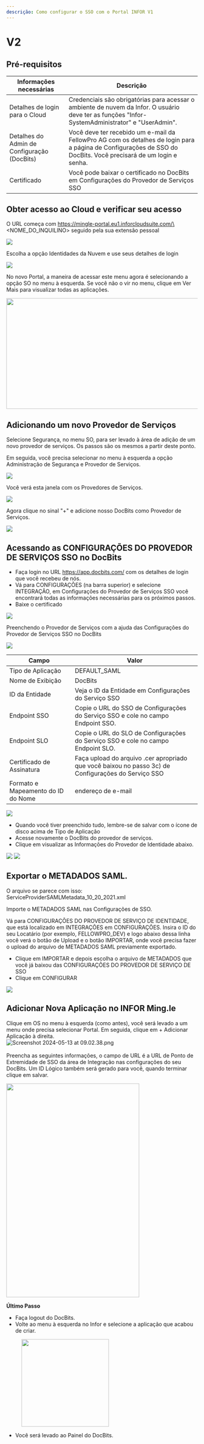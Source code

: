 ```yaml
---
descrição: Como configurar o SSO com o Portal INFOR V1
---
```


# V2

## Pré-requisitos

| Informações necessárias         | Descrição                                                                                                                                       |
| ------------------------------ | ------------------------------------------------------------------------------------------------------------------------------------------------- |
| Detalhes de login para o Cloud | Credenciais são obrigatórias para acessar o ambiente de nuvem da Infor. O usuário deve ter as funções "Infor-SystemAdministrator" e "UserAdmin".  |
| Detalhes do Admin de Configuração (DocBits) | Você deve ter recebido um e-mail da FellowPro AG com os detalhes de login para a página de Configurações de SSO do DocBits. Você precisará de um login e senha. |
| Certificado                    | Você pode baixar o certificado no DocBits em Configurações do Provedor de Serviços SSO                                                                   |

## Obter acesso ao Cloud e verificar seu acesso

O URL começa com https://mingle-portal.eu1.inforcloudsuite.com/\<NOME\_DO\_INQUILINO> seguido pela sua extensão pessoal

![](https://lh7-us.googleusercontent.com/bLBEM2KCtSiztzy3htdtA8hpnR9J616ecGXPVYZIn-r\_m1tHkLeC8SJZJobl8Hu-Xju4WR7BanVq6NClf9hvbp5qXpjLVHaO9thfmE6-2ITJrlIZzv6OyG93KVhmOsdt6xiEoNrfJO8PwUFRDBblMT4)

Escolha a opção Identidades da Nuvem e use seus detalhes de login

![](https://lh7-us.googleusercontent.com/aF9VyjY-cuTx5NZ9GdnyOQjZmegW9Hp5r7-8AY8SJb1Lj-\_saFTwju49KKqltxXt3ZevQ1Yr47MRQA0UdXkXeb2TnactKpxC5YV3eqkyZiYJVx-cVkolYfwuJElPEgiYMrRQSeSb5fALoUQehxQUh\_0)

No novo Portal, a maneira de acessar este menu agora é selecionando a opção SO no menu à esquerda. Se você não o vir no menu, clique em Ver Mais para visualizar todas as aplicações.

<div align="left">

<img src="https://mail.google.com/mail/u/0?ui=2&#x26;ik=959baee257&#x26;attid=0.3&#x26;permmsgid=msg-a:r-2785139340598981705&#x26;th=18f7105edbf4a2f1&#x26;view=fimg&#x26;fur=ip&#x26;sz=s0-l75-ft&#x26;attbid=ANGjdJ-Hh3tAkZpoYV22hNEUh8aC-Sap7N00hjqK-p2g8tmAp1eV8cTI0CB_Z1cKpei_7YLLMkQDndLWzWv9FoiZ-SD8t7Pt_BxOEHL1JbwL_eS9o4rYiGF1PuFOOUE&#x26;disp=emb&#x26;realattid=ii_lw4o5mi22" alt="" height="291" width="562">

</div>

## Adicionando um novo Provedor de Serviços

Selecione Segurança, no menu SO, para ser levado à área de adição de um novo provedor de serviços. Os passos são os mesmos a partir deste ponto.

Em seguida, você precisa selecionar no menu à esquerda a opção Administração de Segurança e Provedor de Serviços.

![](https://lh7-us.googleusercontent.com/F2dwiMbEqSF8XkZz5JvuOOOjs6MoxIqUAyj3gU6QasaGEUPuPiR\_ANQuJ6wrZjnl1LWNRh2aBBvLvXNp85yfpTjnJP6cLbNoEfcjTbbDyrGfEciYu39jXwcBral6Q70IKkIvzANbJN1WjIonpDzPZQ0)

Você verá esta janela com os Provedores de Serviços.

![](https://lh7-us.googleusercontent.com/BBANp\_qDLF8qBKXErAc65893Ya954hqNzg2U8xK-oZCXiSqr\_pboGzuLLW7cCeDjjpCzJn1Zkzc5B4IAI-NOCA\_E5EVW47AWixVGRDUkJ4NGuqAAXYM2UDmIWgi2DggfPkE2CaX0Da7CPGBNrDbe9Yo)

Agora clique no sinal "+" e adicione nosso DocBits como Provedor de Serviços.&#x20;

![](https://lh7-us.googleusercontent.com/Ksq7zDLEy0AZ3CfobBG8ua2QXsec10nJ3UAed-LXsziZs4VVzxdydmWzP4lBgIOkfQmiCSQo4Q-773wRbsGLyvk2UG4Mj34HeyiSyRAAET7Ojr8mJFZENfAszSViM-QPpcC3AIEFOQuKWYfN0-jOsHY)

## Acessando as CONFIGURAÇÕES DO PROVEDOR DE SERVIÇOS SSO no DocBits

* Faça login no URL https://app.docbits.com/ com os detalhes de login que você recebeu de nós.
* Vá para CONFIGURAÇÕES (na barra superior) e selecione INTEGRAÇÃO, em Configurações do Provedor de Serviços SSO você encontrará todas as informações necessárias para os próximos passos.
* Baixe o certificado

![](https://lh7-us.googleusercontent.com/R9VSArrCuGWySeSTYBCLHXybVdvbx37TiviLKFvgNZVfaGXITpxoNkIY4JUMuaROZ1f9BYmqfhhq5YYdRbIz5aJaLGAt7oOxZ5m47MAzgUacP-STjdEHzcy1zjgq22YUh4UrqiTrzC969upxt1qDFxs)

Preenchendo o Provedor de Serviços com a ajuda das Configurações do Provedor de Serviços SSO no DocBits&#x20;

![](https://lh7-us.googleusercontent.com/ATCza1efYWKWr7MfDZfa3WbK1r88L9U91fKs319lTh\_QZxyJEp5WLjjCuOqwqnA6Li-h3\_KmRzaxVujbhqTn4Xq6eHAaeAt3K5Whg4KuLPlgTHAuCU02YXaOqhPNBAWSERRwCCmuXQDknoTPosNlDgA)

| Campo                      | Valor                                                                                      |
| -------------------------- | ------------------------------------------------------------------------------------------ |
| Tipo de Aplicação           | DEFAULT\_SAML                                                                              |
| Nome de Exibição               | DocBits                                                                                    |
| ID da Entidade                  | Veja o ID da Entidade em Configurações do Serviço SSO                                                   |
| Endpoint SSO               | Copie o URL do SSO de Configurações do Serviço SSO e cole no campo Endpoint SSO.         |
| Endpoint SLO               | Copie o URL do SLO de Configurações do Serviço SSO e cole no campo Endpoint SLO.         |
| Certificado de Assinatura        | Faça upload do arquivo .cer apropriado que você baixou no passo 3c) de Configurações do Serviço SSO |
| Formato e Mapeamento do ID do Nome | endereço de e-mail                                                                              |

![](https://lh7-us.googleusercontent.com/YfEUu3X34cjKrPKTLybMvRn-6rKS5aSWGoJLria08yYFZYyidnnVQKRJgzVgudPVPk8k9xWwUpzQyGi2peHFxY8UsQvXV-2twH9G-8IiFSRfoCk5eQUnoplNrttNYNYKUDjs7ckFw0BVYpzGz26Htxs)

* Quando você tiver preenchido tudo, lembre-se de salvar com o ícone de disco acima de Tipo de Aplicação
* Acesse novamente o DocBits do provedor de serviços.
* Clique em visualizar as Informações do Provedor de Identidade abaixo.

![](https://lh7-us.googleusercontent.com/ajA6zmOcJCNOHJM\_2fUMaObnOGzTLmjUHhOm5QfR7inIfhavc0YywcyUHalVY22ay5rG\_JtcTbUVUX7ZIn7GOPecylljFLdhrQg-JzOZ3Vcav8FM0ZdjT82otfdNYMFyPT3W3ZZuXpKJ1gUcvyx70jU)
![](https://lh7-us.googleusercontent.com/7VPP4izI8E5idcQOA3zRhCOCB5L9uZuylVcMhToiHUI3qk_fCE4n30D-ccYO3OAvAjIrrhJ-AApNMJ7tQO3DmtP3TS5n5r15YUgf_FzBCdL77a_wcAIE0zS2VjKLPB2iPaxOokPHk9G5NW86MV6sZUI)

## Exportar o METADADOS SAML.

O arquivo se parece com isso: ServiceProviderSAMLMetadata\_10\_20\_2021.xml

Importe o METADADOS SAML nas Configurações de SSO.

Vá para CONFIGURAÇÕES DO PROVEDOR DE SERVIÇO DE IDENTIDADE, que está localizado em INTEGRAÇÕES em CONFIGURAÇÕES. Insira o ID do seu Locatário (por exemplo, FELLOWPRO\_DEV) e logo abaixo dessa linha você verá o botão de Upload e o botão IMPORTAR, onde você precisa fazer o upload do arquivo de METADADOS SAML previamente exportado.

* Clique em IMPORTAR e depois escolha o arquivo de METADADOS que você já baixou das CONFIGURAÇÕES DO PROVEDOR DE SERVIÇO DE SSO
* Clique em CONFIGURAR

![](https://lh7-us.googleusercontent.com/7-v_YNgl_29WrK2lE62nEfIRQ3R5KVmOL_PeR_ZxS8LNxHSVpHuKcNwDAmaSGTNepi0Izg64T3l3FY6XUSMZCVB-kyV3cbf0DtI-9GnspkrSibmRW3Dx2ESxZeyrkseRYRKdnmUn-GR4fmh8gUx_Rg)

## Adicionar Nova Aplicação no INFOR Ming.le

Clique em OS no menu à esquerda (como antes), você será levado a um menu onde precisa selecionar Portal. Em seguida, clique em + Adicionar Aplicação à direita.\
![Screenshot 2024-05-13 at 09.02.38.png](https://mail.google.com/mail/u/0?ui=2&ik=959baee257&attid=0.4&permmsgid=msg-a:r-2785139340598981705&th=18f7105edbf4a2f1&view=fimg&fur=ip&sz=s0-l75-ft&attbid=ANGjdJ_En4sLS8vUtxVcEYB7UKvMQ55HzkmSjooZM3FzdLcqc0upJlnai7Ozni1c9msnWFhpwqvDuvswgsuFJaR5KsPU9Vf-l8V_R4gWcXsEMrOUCV5wyUj5qP6it4M&disp=emb&realattid=ii_lw4og6si3)\
\
Preencha as seguintes informações, o campo de URL é a URL de Ponto de Extremidade de SSO da área de Integração nas configurações do seu DocBits. Um ID Lógico também será gerado para você, quando terminar clique em salvar.&#x20;

<div align="left">

<img src="https://mail.google.com/mail/u/0?ui=2&ik=959baee257&attid=0.5&permmsgid=msg-a:r-2785139340598981705&th=18f7105edbf4a2f1&view=fimg&fur=ip&sz=s0-l75-ft&attbid=ANGjdJ_F1rlJK2YbervHI-wC5jrvcnw8i21x56HQA0RmEi9aR46fUpNrE6_ZBJMBZFqg3K99vboNL4yUBODL5qRMWYmaPMRLK9vUWw1o0Yk6mKmWi3H_vsEpKFwu-ds&disp=emb&realattid=ii_lw4ovuqs4" alt="" height="562" width="350">

</div>

**Último Passo**

* Faça logout do DocBits.
* Volte ao menu à esquerda no Infor e selecione a aplicação que acabou de criar.

<div align="left">

<figure><img src="../../../.gitbook/assets/4-Application_location.png" alt="" width="230"><figcaption></figcaption></figure>

</div>

* Você será levado ao Painel do DocBits.
